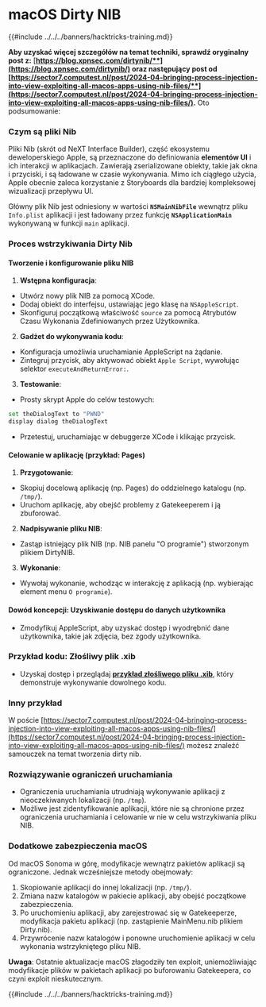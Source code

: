 # macOS Dirty NIB

{{#include ../../../banners/hacktricks-training.md}}

**Aby uzyskać więcej szczegółów na temat techniki, sprawdź oryginalny post z:** [**https://blog.xpnsec.com/dirtynib/**](https://blog.xpnsec.com/dirtynib/) oraz następujący post od [**https://sector7.computest.nl/post/2024-04-bringing-process-injection-into-view-exploiting-all-macos-apps-using-nib-files/**](https://sector7.computest.nl/post/2024-04-bringing-process-injection-into-view-exploiting-all-macos-apps-using-nib-files/)**.** Oto podsumowanie:

### Czym są pliki Nib

Pliki Nib (skrót od NeXT Interface Builder), część ekosystemu deweloperskiego Apple, są przeznaczone do definiowania **elementów UI** i ich interakcji w aplikacjach. Zawierają zserializowane obiekty, takie jak okna i przyciski, i są ładowane w czasie wykonywania. Mimo ich ciągłego użycia, Apple obecnie zaleca korzystanie z Storyboards dla bardziej kompleksowej wizualizacji przepływu UI.

Główny plik Nib jest odniesiony w wartości **`NSMainNibFile`** wewnątrz pliku `Info.plist` aplikacji i jest ładowany przez funkcję **`NSApplicationMain`** wykonywaną w funkcji `main` aplikacji.

### Proces wstrzykiwania Dirty Nib

#### Tworzenie i konfigurowanie pliku NIB

1. **Wstępna konfiguracja**:
- Utwórz nowy plik NIB za pomocą XCode.
- Dodaj obiekt do interfejsu, ustawiając jego klasę na `NSAppleScript`.
- Skonfiguruj początkową właściwość `source` za pomocą Atrybutów Czasu Wykonania Zdefiniowanych przez Użytkownika.
2. **Gadżet do wykonywania kodu**:
- Konfiguracja umożliwia uruchamianie AppleScript na żądanie.
- Zintegruj przycisk, aby aktywować obiekt `Apple Script`, wywołując selektor `executeAndReturnError:`.
3. **Testowanie**:

- Prosty skrypt Apple do celów testowych:

```bash
set theDialogText to "PWND"
display dialog theDialogText
```

- Przetestuj, uruchamiając w debuggerze XCode i klikając przycisk.

#### Celowanie w aplikację (przykład: Pages)

1. **Przygotowanie**:
- Skopiuj docelową aplikację (np. Pages) do oddzielnego katalogu (np. `/tmp/`).
- Uruchom aplikację, aby obejść problemy z Gatekeeperem i ją zbuforować.
2. **Nadpisywanie pliku NIB**:
- Zastąp istniejący plik NIB (np. NIB panelu "O programie") stworzonym plikiem DirtyNIB.
3. **Wykonanie**:
- Wywołaj wykonanie, wchodząc w interakcję z aplikacją (np. wybierając element menu `O programie`).

#### Dowód koncepcji: Uzyskiwanie dostępu do danych użytkownika

- Zmodyfikuj AppleScript, aby uzyskać dostęp i wyodrębnić dane użytkownika, takie jak zdjęcia, bez zgody użytkownika.

### Przykład kodu: Złośliwy plik .xib

- Uzyskaj dostęp i przeglądaj [**przykład złośliwego pliku .xib**](https://gist.github.com/xpn/16bfbe5a3f64fedfcc1822d0562636b4), który demonstruje wykonywanie dowolnego kodu.

### Inny przykład

W poście [https://sector7.computest.nl/post/2024-04-bringing-process-injection-into-view-exploiting-all-macos-apps-using-nib-files/](https://sector7.computest.nl/post/2024-04-bringing-process-injection-into-view-exploiting-all-macos-apps-using-nib-files/) możesz znaleźć samouczek na temat tworzenia dirty nib.&#x20;

### Rozwiązywanie ograniczeń uruchamiania

- Ograniczenia uruchamiania utrudniają wykonywanie aplikacji z nieoczekiwanych lokalizacji (np. `/tmp`).
- Możliwe jest zidentyfikowanie aplikacji, które nie są chronione przez ograniczenia uruchamiania i celowanie w nie w celu wstrzykiwania pliku NIB.

### Dodatkowe zabezpieczenia macOS

Od macOS Sonoma w górę, modyfikacje wewnątrz pakietów aplikacji są ograniczone. Jednak wcześniejsze metody obejmowały:

1. Skopiowanie aplikacji do innej lokalizacji (np. `/tmp/`).
2. Zmiana nazw katalogów w pakiecie aplikacji, aby obejść początkowe zabezpieczenia.
3. Po uruchomieniu aplikacji, aby zarejestrować się w Gatekeeperze, modyfikacja pakietu aplikacji (np. zastąpienie MainMenu.nib plikiem Dirty.nib).
4. Przywrócenie nazw katalogów i ponowne uruchomienie aplikacji w celu wykonania wstrzykniętego pliku NIB.

**Uwaga**: Ostatnie aktualizacje macOS złagodziły ten exploit, uniemożliwiając modyfikacje plików w pakietach aplikacji po buforowaniu Gatekeepera, co czyni exploit nieskutecznym.

{{#include ../../../banners/hacktricks-training.md}}
